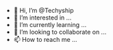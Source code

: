 - 👋 Hi, I’m @Techyship
- 👀 I’m interested in ...
- 🌱 I’m currently learning ...
- 💞️ I’m looking to collaborate on ...
- 📫 How to reach me ...

<!---
Techyship/Techyship is a ✨ special ✨ repository because its `README.md` (this file) appears on your GitHub profile.
You can click the Preview link to take a look at your changes.
--->
